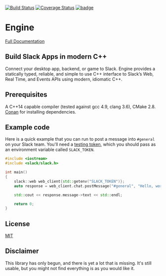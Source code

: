 [![Build Status](https://travis-ci.org/DEGoodmanWilson/engine.svg)](https://travis-ci.org/DEGoodmanWilson/engine)
[![Coverage Status](https://codecov.io/gh/DEGoodmanWilson/engine/branch/master/graph/badge.svg)](https://codecov.io/gh/DEGoodmanWilson/engine)
[![badge](https://img.shields.io/badge/conan.io-engine%2F1.0-beta26-green.svg?logo=data:image/png;base64%2CiVBORw0KGgoAAAANSUhEUgAAAA4AAAAOCAMAAAAolt3jAAAA1VBMVEUAAABhlctjlstkl8tlmMtlmMxlmcxmmcxnmsxpnMxpnM1qnc1sn85voM91oM11oc1xotB2oc56pNF6pNJ2ptJ8ptJ8ptN9ptN8p9N5qNJ9p9N9p9R8qtOBqdSAqtOAqtR%2BrNSCrNJ/rdWDrNWCsNWCsNaJs9eLs9iRvNuVvdyVv9yXwd2Zwt6axN6dxt%2Bfx%2BChyeGiyuGjyuCjyuGly%2BGlzOKmzOGozuKoz%2BKqz%2BOq0OOv1OWw1OWw1eWx1eWy1uay1%2Baz1%2Baz1%2Bez2Oe02Oe12ee22ujUGwH3AAAAAXRSTlMAQObYZgAAAAFiS0dEAIgFHUgAAAAJcEhZcwAACxMAAAsTAQCanBgAAAAHdElNRQfgBQkREyOxFIh/AAAAiklEQVQI12NgAAMbOwY4sLZ2NtQ1coVKWNvoc/Eq8XDr2wB5Ig62ekza9vaOqpK2TpoMzOxaFtwqZua2Bm4makIM7OzMAjoaCqYuxooSUqJALjs7o4yVpbowvzSUy87KqSwmxQfnsrPISyFzWeWAXCkpMaBVIC4bmCsOdgiUKwh3JojLgAQ4ZCE0AMm2D29tZwe6AAAAAElFTkSuQmCC)](http://www.conan.io/source/engine/1.0-beta26/DEGoodmanWilson/testing)

# Engine

[Full Documentation](http://don.goodman-wilson.com/engine/)

## Build Slack Apps in modern C++

Connect your desktop app, backend, or game to Slack. Engine provides a statically typed, reliable, and simple to use C++ interface to Slack’s Web, Real Time, and Events APIs using modern, idiomatic C++.

## Prerequisites

A C++14 capable compiler (tested against gcc 4.9, clang 3.6), CMake 2.8. [Conan](https://www.conan.io) for installing dependencies.

## Example code

Here is a quick example that you can run to post a message into `#general` on your Slack team. You'll need a [testing token](https://api.web_client.com/docs/oauth-test-tokens), which you should pass as an environment variable called `SLACK_TOKEN`.

```cpp
#include <iostream>
#include <slack/slack.h>

int main()
{
    slack::web web_client{std::getenv("SLACK_TOKEN")};
    auto response = web_client.chat.postMessage("#general", "Hello, world!");

    std::cout << response.message->text << std::endl;

    return 0;
}
```

## License

[MIT](https://github.com/DEGoodmanWilson/engine/blob/master/LICENSE)

## Disclaimer

This library has only begun, and there is yet a lot that is missing. It's still usable, but you might not find everything is as you would like it.
